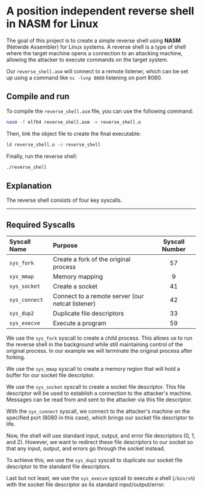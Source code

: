 # A position independent reverse shell in NASM for Linux

The goal of this project is to create a simple reverse shell using **NASM** (Netwide Assembler) for Linux systems. A reverse shell is a type of shell where the target machine opens a connection to an attacking machine, allowing the attacker to execute commands on the target system.

Our `reverse_shell.asm` will connect to a remote listener, which can be set up using a command like `nc -lvnp 8080` listening on port 8080.

## Compile and run

To compile the `reverse_shell.asm` file, you can use the following command:

```bash
nasm -f elf64 reverse_shell.asm -o reverse_shell.o
```

Then, link the object file to create the final executable:

```bash
ld reverse_shell.o -o reverse_shell
```

Finally, run the reverse shell:

```bash
./reverse_shell
```

## Explanation

The reverse shell consists of four key syscalls.

---

## Required Syscalls

| Syscall Name  | Purpose                                          | Syscall Number |
| :------------ | :----------------------------------------------- | :------------: |
| `sys_fork`    | Create a fork of the original process            |       57       |
| `sys_mmap`    | Memory mapping                                   |       9        |
| `sys_socket`  | Create a socket                                  |       41       |
| `sys_connect` | Connect to a remote server (our netcat listener) |       42       |
| `sys_dup2`    | Duplicate file descriptors                       |       33       |
| `sys_execve`  | Execute a program                                |       59       |

We use the `sys_fork` syscall to create a child process. This allows us to run the reverse shell in the background while still maintaining control of the original process. In our example we will terminate the original process after forking.

We use the `sys_mmap` syscall to create a memory region that will hold a buffer for our socket file descriptor.

We use the `sys_socket` syscall to create a socket file descriptor. This file descriptor will be used to establish a connection to the attacker's machine. Messages can be read from and sent to the attacker via this file descriptor.

With the `sys_connect` syscall, we connect to the attacker's machine on the specified port (8080 in this case), which brings our socket file descriptor to life.

Now, the shell will use standard input, output, and error file descriptors (0, 1, and 2). However, we want to redirect these file descriptors to our socket so that any input, output, and errors go through the socket instead.

To achieve this, we use the `sys_dup2` syscall to duplicate our socket file descriptor to the standard file descriptors.

Last but not least, we use the `sys_execve` syscall to execute a shell (`/bin/sh`) with the socket file descriptor as its standard input/output/error.
